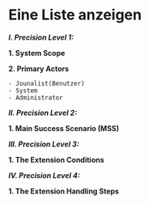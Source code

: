 Eine Liste anzeigen
============

***I. Precision Level 1:***

**1. System Scope**

**2. Primary Actors**

    - Jounalist(Benutzer)
    - System
    - Administrator

***II. Precision Level 2:***

**1. Main Success Scenario (MSS)**

***III. Precision Level 3:***

**1. The Extension Conditions**

***IV. Precision Level 4:***

**1. The Extension Handling Steps**